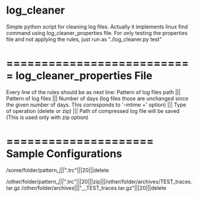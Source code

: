 # log_cleaner

Simple python script for cleaning log files. Actually it implements linux find command using log_cleaner_properties file.
For only testing the properties file and not applying the rules, just run as "./log_cleaner.py test"

===========================
log_cleaner_properties File
===========================
Every line of the rules should be as next line:
Pattern of log files path ||| Pattern of log files ||| Number of days (log files those are unchanged since the given number of days. This corresponds to '-mtime +' option) ||| Type of operation (delete or zip) ||| Path of compressed log file will be saved (This is used only with zip option)

=====================
Sample Configurations
=====================
/some/folder/pattern_*|||"*.trc"|||20|||delete

/other/folder/pattern_*|||"*.trc"|||20|||zip|||/other/folder/archives/TEST_traces.tar.gz
/other/folder/archives|||"*_*_TEST_traces.tar.gz"|||20|||delete
